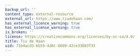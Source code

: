 ```yaml
---
backup_url: ''
content_type: external-resource
external_url: https://www.tiudehaan.com/
has_external_licence_warning: true
has_external_license_warning: true
is_broken: ''
license: https://creativecommons.org/licenses/by-nc-sa/4.0/
title: Tiu de Haan
uid: 71b4acd3-6b59-4d8c-8609-42ce33883f33
---
```

